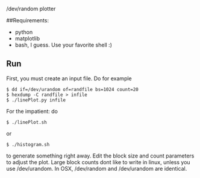 

/dev/random plotter

##Requirements: 
* python
* matplotlib
* bash, I guess.  Use your favorite shell :)

## Run

First, you must create an input file.  Do for example

	$ dd if=/dev/urandom of=randfile bs=1024 count=20
	$ hexdump -C randfile > infile
	$ ./linePlot.py infile

For the impatient: do

	$ ./linePlot.sh

or

	$ ./histogram.sh 

to generate something right away.  Edit the block size and count parameters to adjust the plot. Large block counts dont like to write in linux, unless you use /dev/urandom.  In OSX, /dev/random and /dev/urandom are identical.

 

